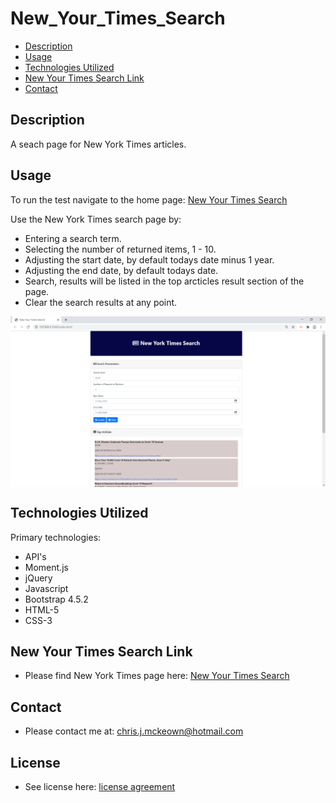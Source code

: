 # New_Your_Times_Search

* [Description](#Description)
* [Usage](#Usage)
* [Technologies Utilized](#Technologies-Utilized)
* [New Your Times Search Link](#New-Your-Times-Search-Link)
* [Contact](#Contact)

## Description
A seach page for New York Times articles.

## Usage
To run the test navigate to the home page: <a href="https://chrisjmckeown.github.io/New_Your_Times_Search/" target="_blank">New Your Times Search</a>

Use the New York Times search page by:
* Entering a search term.
* Selecting the number of returned items, 1 - 10.
* Adjusting the start date, by default todays date minus 1 year.
* Adjusting the end date, by default todays date.
* Search, results will be listed in the top arcticles result section of the page.
* Clear the search results at any point.

<img src="./New-York-TImes-Seach.png" alt="New Your Times Search" vertical-align="text-top" style="vertical-align:top"> 

## Technologies Utilized
Primary technologies:
* API's
* Moment.js
* jQuery
* Javascript
* Bootstrap 4.5.2
* HTML-5
* CSS-3

## New Your Times Search Link

* Please find New York Times page here: <a href="https://chrisjmckeown.github.io/New_Your_Times_Search/" target="_blank">New Your Times Search</a>

## Contact

* Please contact me at: chris.j.mckeown@hotmail.com

## License

* See license here: <a href="https://github.com/chrisjmckeown/New_Your_Times_Search/blob/master/LICENSE" target="_blank">license agreement</a>